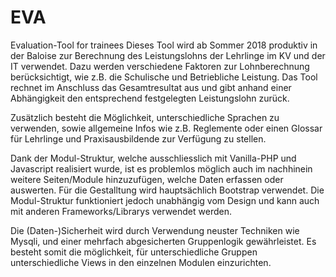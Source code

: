 # EVA
Evaluation-Tool for trainees
Dieses Tool wird ab Sommer 2018 produktiv in der Baloise zur Berechnung des Leistungslohns der Lehrlinge im KV und der IT verwendet. Dazu werden verschiedene Faktoren zur Lohnberechnung berücksichtigt, wie z.B. die Schulische und Betriebliche Leistung. Das Tool rechnet im Anschluss das Gesamtresultat aus und gibt anhand einer Abhängigkeit den entsprechend festgelegten Leistungslohn zurück.

Zusätzlich besteht die Möglichkeit, unterschiedliche Sprachen zu verwenden, sowie allgemeine Infos wie z.B. Reglemente oder einen Glossar für Lehrlinge und Praxisausbildende zur Verfügung zu stellen.

Dank der Modul-Struktur, welche ausschliesslich mit Vanilla-PHP und Javascript realisiert wurde, ist es problemlos möglich auch im nachhinein weitere Seiten/Module hinzuzufügen, welche Daten erfassen oder auswerten. Für die Gestalltung wird hauptsächlich Bootstrap verwendet. Die Modul-Struktur funktioniert jedoch unabhängig vom Design und kann auch mit anderen Frameworks/Librarys verwendet werden.

Die (Daten-)Sicherheit wird durch Verwendung neuster Techniken wie Mysqli, und einer mehrfach abgesicherten Gruppenlogik gewährleistet. Es besteht somit die möglichkeit, für unterschiedliche Gruppen unterschiedliche Views in den einzelnen Modulen einzurichten.
